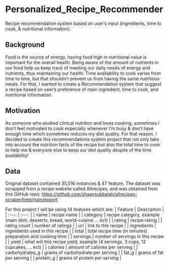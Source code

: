 # Personalized_Recipe_Recommender
Recipe recommendation system based on user’s input (ingredients, time to cook, &amp; nutritional information).
## Background
Food is the source of energy, having food high in nutritional value is important for the overall health. Being aware of the amount of nutrients in our food help us keep track of meeting our daily needs of energy and nutrients, thus maintaining our health. Time availability to cook varies from time to time, but that shouldn’t prevent us from having the same nutritious meals. For that, I wanted to create a Recommendation system that suggest a recipe based on user’s preference of main ingredient, time to cook, and nutritional information.
## Motivation
As someone who studied clinical nutrition and loves cooking, sometimes I don’t feel motivated to cook especially whenever I’m busy & don’t have enough time which sometimes reduces my diet quality. For that reason, I decided to create this recommendations system project that not only take into account the nutrition facts of the recipe but also the total time to cook to help me & everyone else to keep our diet quality despite of the time availability! 
## Data
Original dataset contained 35,516 instances & 47 feature. The dataset was scrapped from a recipe website called Allrecipes, and was obtained from this GitHub repo:
https://github.com/shaansubbaiah/allrecipes-scraper/tree/main/export

For this project I will be using 14 features which are:
| Feature         | Description |
|  :---:          |   :---:     |
|  name           | recipe name |
| category        | recipe category, example (main dish, desserts, bread, world-cuisine ... ect) |
| rating          | recipe rating |
| rating count    | number of ratings |
| url             | link to this recipe |
| ingredients     | ingredients used in this recipe |
| total           | total recipe time (in minutes) preparation and cooking time |
| servings        | number of servings in this recipe |
| yield           | what will this recipe yield, example (4 servings, 3 cups, 12 cupcakes, ... ect) |
| calories        | amount of calories per serving |
| carbohydrates_g | grams of carbohydrate per serving |
| fat_g           | grams of fat per serving |
| protein_g       | grams of protein per serving |
